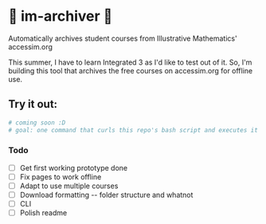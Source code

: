 # 📜 im-archiver 🧮
Automatically archives student courses from Illustrative Mathematics' accessim.org

This summer, I have to learn Integrated 3 as I'd like to test out of it. So, I'm building this tool that archives the free courses on accessim.org for offline use.

## Try it out:
```bash
# coming soon :D
# goal: one command that curls this repo's bash script and executes it so you don't need to download anything
```

### Todo
- [ ] Get first working prototype done
- [ ] Fix pages to work offline
- [ ] Adapt to use multiple courses
- [ ] Download formatting -- folder structure and whatnot
- [ ] CLI
- [ ] Polish readme